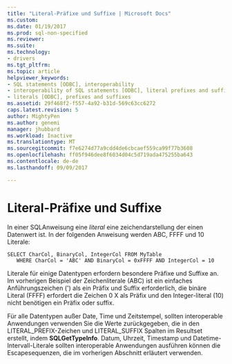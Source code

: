 ```yaml
---
title: "Literal-Präfixe und Suffixe | Microsoft Docs"
ms.custom: 
ms.date: 01/19/2017
ms.prod: sql-non-specified
ms.reviewer: 
ms.suite: 
ms.technology:
- drivers
ms.tgt_pltfrm: 
ms.topic: article
helpviewer_keywords:
- SQL statements [ODBC], interoperability
- interoperability of SQL statements [ODBC], literal prefixes and suffixes
- literals [ODBC], prefixes and suffixes
ms.assetid: 29f468f2-f557-4a92-b31d-569c63cc6272
caps.latest.revision: 5
author: MightyPen
ms.author: genemi
manager: jhubbard
ms.workload: Inactive
ms.translationtype: MT
ms.sourcegitcommit: f7e6274d77a9cdd4de6cbcaef559ca99f77b3608
ms.openlocfilehash: ff05f946dee8f6034d04c5d719ada475255ba643
ms.contentlocale: de-de
ms.lasthandoff: 09/09/2017

---
```

# <a name="literal-prefixes-and-suffixes"></a>Literal-Präfixe und Suffixe
In einer SQL­Anweisung eine *literal* eine zeichendarstellung der einen Datenwert ist. In der folgenden Anweisung werden ABC, FFFF und 10 Literale:  
  
```  
SELECT CharCol, BinaryCol, IntegerCol FROM MyTable  
   WHERE CharCol = 'ABC' AND BinaryCol = 0xFFFF AND IntegerCol = 10  
```  
  
 Literale für einige Datentypen erfordern besondere Präfixe und Suffixe an. Im vorherigen Beispiel der Zeichenliterale (ABC) ist ein einfaches Anführungszeichen (') als ein Präfix und Suffix erforderlich, die binäre Literal (FFFF) erfordert die Zeichen 0 X als Präfix und den Integer-literal (10) nicht benötigen ein Präfix oder suffix.  
  
 Für alle Datentypen außer Date, Time und Zeitstempel, sollten interoperable Anwendungen verwenden Sie die Werte zurückgegeben, die in den LITERAL_PREFIX-Zeichen und LITERAL_SUFFIX Spalten im Resultset erstellt, indem **SQLGetTypeInfo**. Datum, Uhrzeit, Timestamp und Datetime-Intervall-Literale sollten interoperable Anwendungen ausführen können die Escapesequenzen, die im vorherigen Abschnitt erläutert verwenden.

